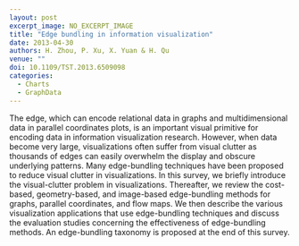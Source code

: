```yaml
---
layout: post
excerpt_image: NO_EXCERPT_IMAGE
title: "Edge bundling in information visualization"
date: 2013-04-30
authors: H. Zhou, P. Xu, X. Yuan & H. Qu
venue: ""
doi: 10.1109/TST.2013.6509098
categories:
  - Charts
  - GraphData
---
```

The edge, which can encode relational data in graphs and multidimensional data in parallel coordinates plots, is an important visual primitive for encoding data in information visualization research. However, when data become very large, visualizations often suffer from visual clutter as thousands of edges can easily overwhelm the display and obscure underlying patterns. Many edge-bundling techniques have been proposed to reduce visual clutter in visualizations. In this survey, we briefly introduce the visual-clutter problem in visualizations. Thereafter, we review the cost-based, geometry-based, and image-based edge-bundling methods for graphs, parallel coordinates, and flow maps. We then describe the various visualization applications that use edge-bundling techniques and discuss the evaluation studies concerning the effectiveness of edge-bundling methods. An edge-bundling taxonomy is proposed at the end of this survey.

